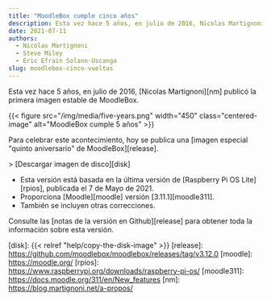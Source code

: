 ```yaml
---
title: "MoodleBox cumple cinco años"
description: Esta vez hace 5 años, en julio de 2016, Nicolas Martignoni liberó la primera imagen estable de MoodleBox.
date: 2021-07-11
authors:
  - Nicolas Martignoni
  - Steve Miley
  - Eric Efrain Solano-Uscanga
slug: moodlebox-cinco-vueltas
---
```


Esta vez hace 5 años, en julio de 2016, [Nicolas Martignoni][nm] publicó la primera imagen estable de MoodleBox.

{{< figure src="/img/media/five-years.png" width="450" class="centered-image" alt="MoodleBox cumple 5 años" >}}

Para celebrar este acontecimiento, hoy se publica una [imagen especial "quinto aniversario" de MoodleBox][release].

&gt; [Descargar imagen de disco][disk]

  - Esta versión está basada en la última versión de [Raspberry Pi OS Lite][rpios], publicada el 7 de Mayo de 2021.
  - Proporciona [Moodle][moodle] versión [3.11.1][moodle311].
  - También se incluyen otras correcciones.

Consulte las [notas de la versión en Github][release] para obtener toda la información sobre esta versión.

 [disk]: {{< relref "help/copy-the-disk-image" >}}
 [release]: https://github.com/moodlebox/moodlebox/releases/tag/v3.12.0
 [moodle]: https://moodle.org/
 [rpios]: https://www.raspberrypi.org/downloads/raspberry-pi-os/
 [moodle311]: https://docs.moodle.org/311/en/New_features
 [nm]: https://blog.martignoni.net/a-propos/
